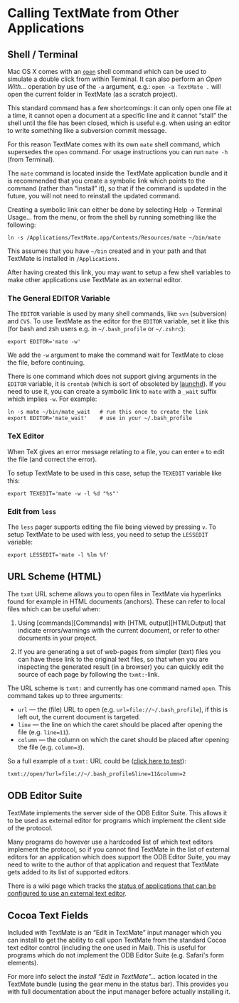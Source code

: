 # Calling TextMate from Other Applications

## Shell / Terminal

Mac OS X comes with an [`open`](http://developer.apple.com/documentation/Darwin/Reference/ManPages/man1/open.1.html) shell command which can be used to simulate a double click from within Terminal. It can also perform an _Open With…_ operation by use of the `-a` argument, e.g.: `open -a TextMate .` will open the current folder in TextMate (as a scratch project).

This standard command has a few shortcomings: it can only open one file at a time, it cannot open a document at a specific line and it cannot “stall” the shell until the file has been closed, which is useful e.g. when using an editor to write something like a subversion commit message.

For this reason TextMate comes with its own `mate` shell command, which supersedes the `open` command. For usage instructions you can run `mate -h` (from Terminal).

The `mate` command is located inside the TextMate application bundle and it is recommended that you create a symbolic link which points to the command (rather than “install” it), so that if the command is updated in the future, you will not need to reinstall the updated command.

Creating a symbolic link can either be done by selecting Help &#x2192; Terminal Usage… from the menu, or from the shell by running something like the following:
    
    ln -s /Applications/TextMate.app/Contents/Resources/mate ~/bin/mate

This assumes that you have `~/bin` created and in your path and that TextMate is installed in `/Applications`.

After having created this link, you may want to setup a few shell variables to make other applications use TextMate as an external editor.

### The General EDITOR Variable

The `EDITOR` variable is used by many shell commands, like `svn` (subversion) and `CVS`. To use TextMate as the editor for the `EDITOR` variable, set it like this (for bash and zsh users e.g. in `~/.bash_profile` or `~/.zshrc`):
    
    export EDITOR='mate -w'

We add the `-w` argument to make the command wait for TextMate to close the file, before continuing.

There is one command which does not support giving arguments in the `EDITOR` variable, it is `crontab` (which is sort of obsoleted by [launchd](http://developer.apple.com/documentation/Darwin/Reference/ManPages/man8/launchd.8.html)). If you need to use it, you can create a symbolic link to `mate` with a `_wait` suffix which implies `-w`. For example:
    
    ln -s mate ~/bin/mate_wait   # run this once to create the link
    export EDITOR='mate_wait'    # use in your ~/.bash_profile

### TeX Editor

When TeX gives an error message relating to a file, you can enter `e` to edit the file (and correct the error).

To setup TextMate to be used in this case, setup the `TEXEDIT` variable like this:
    
    export TEXEDIT='mate -w -l %d "%s"'

### Edit from `less`

The `less` pager supports editing the file being viewed by pressing `v`. To setup TextMate to be used with less, you need to setup the `LESSEDIT` variable:
    
    export LESSEDIT='mate -l %lm %f'


## URL Scheme (HTML)

The `txmt` URL scheme allows you to open files in TextMate via hyperlinks found for example in HTML documents (anchors). These can refer to local files which can be useful when:

 1. Using [commands][Commands] with [HTML output][HTMLOutput] that indicate errors/warnings with the current document, or refer to other documents in your project.

 2. If you are generating a set of web-pages from simpler (text) files you can have these link to the original text files, so that when you are inspecting the generated result (in a browser) you can quickly edit the source of each page by following the `txmt:`-link.

The URL scheme is `txmt:` and currently has one command named `open`. This command takes up to three arguments:

 * `url` — the (file) URL to open (e.g. `url=file://~/.bash_profile`), if this is left out, the current document is targeted.
 * `line` — the line on which the caret should be placed after opening the file (e.g. `line=11`).
 * `column` — the column on which the caret should be placed after opening the file (e.g. `column=3`).

So a full example of a `txmt:` URL could be ([click here to test](txmt://open/?url=file://~/.bash_profile&line=11&column=2)):

    txmt://open/?url=file://~/.bash_profile&line=11&column=2

## ODB Editor Suite

TextMate implements the server side of the ODB Editor Suite. This allows it to be used as external editor for programs which implement the client side of the protocol.

Many programs do however use a hardcoded list of which text editors implement the protocol, so if you cannot find TextMate in the list of external editors for an application which does support the ODB Editor Suite, you may need to write to the author of that application and request that TextMate gets added to its list of supported editors.

There is a wiki page which tracks the [status of applications that can be configured to use an external text editor](http://macromates.com/wiki/Main/TextMateAwarePrograms).

## Cocoa Text Fields

Included with TextMate is an “Edit in TextMate” input manager which you can install to get the ability to call upon TextMate from the standard Cocoa text editor control (including the one used in Mail). This is useful for programs which do not implement the ODB Editor Suite (e.g. Safari's form elements).

For more info select the _Install “Edit in TextMate”…_ action located in the TextMate bundle (using the gear menu in the status bar). This provides you with full documentation about the input manager before actually installing it.
